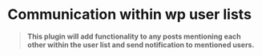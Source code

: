# Communication within wp user lists
>**This plugin will add functionality to any posts mentioning each other within the user list and send notification to mentioned users.**
